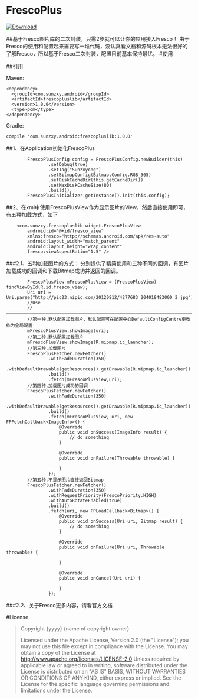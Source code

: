 # FrescoPlus

[ ![Download](https://api.bintray.com/packages/sunzxyong/maven/FrescoPlus/images/download.svg) ](https://bintray.com/sunzxyong/maven/FrescoPlus/_latestVersion)

##基于Fresco图片库的二次封装，只需2步就可以让你的应用接入Fresco！
由于Fresco的使用和配置起来需要写一堆代码，没认真看文档和源码根本无法很好的了解Fresco，所以基于Fresco二次封装，配置目前基本保持最优。
#使用

##引用

Maven:
```
<dependency>
  <groupId>com.sunzxy.android</groupId>
  <artifactId>frescopluslib</artifactId>
  <version>1.0.0</version>
  <type>pom</type>
</dependency>
```
Gradle:

```
compile 'com.sunzxy.android:frescopluslib:1.0.0'
```

##1、在Application初始化FrescoPlus
```
        FrescoPlusConfig config = FrescoPlusConfig.newBuilder(this)
                .setDebug(true)
                .setTag("Sunzxyong")
                .setBitmapConfig(Bitmap.Config.RGB_565)
                .setDiskCacheDir(this.getCacheDir())
                .setMaxDiskCacheSize(80)
                .build();
        FrescoPlusInitializer.getInstance().init(this,config);
```
##2、在xml中使用FrescoPlusView作为显示图片的View，然后直接使用即可，有五种加载方式，如下
```
    <com.sunzxy.frescopluslib.widget.FrescoPlusView
        android:id="@+id/fresco_view"
        xmlns:fresco="http://schemas.android.com/apk/res-auto"
        android:layout_width="match_parent"
        android:layout_height="wrap_content"
        fresco:viewAspectRatio="1.5" />
```
###2.1、五种加载图片的方式：
分别提供了精简使用和三种不同的回调，有图片加载成功的回调和下载Bitmap成功并返回的回调。
```
        FrescoPlusView mFrescoPlusView = (FrescoPlusView) findViewById(R.id.fresco_view);
        Uri uri = Uri.parse("http://pic23.nipic.com/20120812/4277683_204018483000_2.jpg");
        //Use
        //——————————————————————————————————————————————————————————————————————————————————————————
        //第一种.默认配置加载图片，默认配置可在配置中心DefaultConfigCentre更改作为全局配置
        mFrescoPlusView.showImage(uri);
        //第二种.默认配置加载图片
        mFrescoPlusView.showImage(R.mipmap.ic_launcher);
        //第三种.加载图片
        FrescoPlusFetcher.newFetcher()
                .withFadeDuration(350)
                .withDefaultDrawable(getResources().getDrawable(R.mipmap.ic_launcher))
                .build()
                .fetch(mFrescoPlusView,uri);
        //第四种.加载图片成功的回调
        FrescoPlusFetcher.newFetcher()
                .withFadeDuration(350)
                .withDefaultDrawable(getResources().getDrawable(R.mipmap.ic_launcher))
                .build()
                .fetch(mFrescoPlusView, uri, new FPFetchCallback<ImageInfo>() {
                    @Override
                    public void onSuccess(ImageInfo result) {
                        // do something
                    }

                    @Override
                    public void onFailure(Throwable throwable) {

                    }
                });
        //第五种.不显示图片直接返回Bitmap
        FrescoPlusFetcher.newFetcher()
                .withFadeDuration(350)
                .withRequestPriority(FrescoPriority.HIGH)
                .withAutoRotateEnabled(true)
                .build()
                .fetch(uri, new FPLoadCallback<Bitmap>() {
                    @Override
                    public void onSuccess(Uri uri, Bitmap result) {
                        // do something
                    }

                    @Override
                    public void onFailure(Uri uri, Throwable throwable) {

                    }

                    @Override
                    public void onCancel(Uri uri) {

                    }
                });
```
###2.2、关于Fresco更多内容，请看官方文档


#License
>                                 
>Copyright {yyyy} {name of copyright owner}
>   
>  Licensed under the Apache License, Version 2.0 (the "License");
   you may not use this file except in compliance with the License.
   You may obtain a copy of the License at
       http://www.apache.org/licenses/LICENSE-2.0
   Unless required by applicable law or agreed to in writing, software
   distributed under the License is distributed on an "AS IS" BASIS,
   WITHOUT WARRANTIES OR CONDITIONS OF ANY KIND, either express or implied.
   See the License for the specific language governing permissions and
   limitations under the License.
